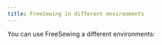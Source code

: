 ```yaml
---
title: FreeSewing in different environments
---
```


You can use FreeSewing a different environments:
